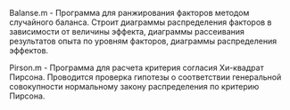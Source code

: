 Balanse.m - Программа для ранжирования факторов методом случайного баланса. Строит диаграммы распределения факторов в зависимости от величины эффекта, диаграммы рассеивания результатов опыта по уровням факторов, диаграммы распределения эффектов.

Pirson.m - Программа для расчета критерия согласия Хи-квадрат Пирсона. Проводится проверка гипотезы о соответствии генеральной совокупности нормальному закону распределения по критерию Пирсона.
